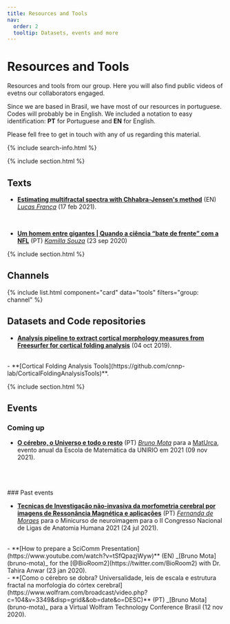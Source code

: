```yaml
---
title: Resources and Tools
nav:
  order: 2
  tooltip: Datasets, events and more
---
```


# <i class="fas fa-tools"></i>Resources and Tools

Resources and tools from our group. Here you will also find public videos of evetns our collaborators engaged.

Since we are based in Brasil, we have most of our resources in portuguese. Codes will probably be in English. We included a notation to easy identification: **PT** for Portuguese and **EN** for English.

Please fell free to get in touch with any of us regarding this material.

{% include search-info.html %}

{% include section.html %}

## Texts

- **[Estimating multifractal spectra with Chhabra-Jensen's method](https://www.lfranca.uk/post/multifractal-chj/)** (EN) _[Lucas França](lucas-franca)_ (17 feb 2021).
<br>

- **[Um homem entre gigantes | Quando a ciência “bate de frente” com a NFL](https://www.blogs.unicamp.br/ensaios/2020/09/23/um-homem-entre-gigantes-quando-a-ciencia-bate-de-frente-com-a-nfl/)** (PT) _[Kamilla Souza](kamilla-souza)_ (23 sep 2020)

{% include section.html %}

## Channels

{% include list.html component="card" data="tools" filters="group: channel" %}

## Datasets and Code repositories

<!-- {% include list.html component="card" data="tools" filters="group: repository" %} -->

- **[Analysis pipeline to extract cortical morphology measures from Freesurfer for cortical folding analysis](https://zenodo.org/record/3608675#.YQn_HnVKiV4)** (04 oct 2019).
<br>
- **[Cortical Folding Analysis Tools](https://github.com/cnnp-lab/CorticalFoldingAnalysisTools)**.
<br>

{% include section.html %}

## Events
<!-- {% include list.html component="card" data="events" filters="group: events" style="small" %} -->

### Coming up

- **[O cérebro, o Universo e todo o resto](https://www.youtube.com/watch?v=YwNYCC35IIE)** (PT) _[Bruno Mota](bruno-mota)_ para a [MatUrca](https://www.instagram.com/matematicanaurca/), evento anual da Escola de Matemática da UNIRIO em 2021 (09 nov 2021).
<br>

<!-- - Event 2 -->

<br>
<br>
### Past events

- **[Tecnicas de Investigação não-invasiva da morfometria cerebral por imagens de Ressonância Magnética e aplicações](https://youtu.be/vPBOveiEbBQ)** (PT) _[Fernanda de Moraes](fernanda-moraes)_ para o Minicurso de neuroimagem para o II Congresso Nacional de Ligas de Anatomia Humana 2021 (24 jul 2021).
<br>
- **[How to prepare a SciComm Presentation](https://www.youtube.com/watch?v=tSfQpazjWyw)** (EN) _[Bruno Mota](bruno-mota)_ for the [@BioRoom2](https://twitter.com/BioRoom2) with Dr. Tahira Anwar (23 jan 2020).
<br>
- **[Como o cérebro se dobra? Universalidade, leis de escala e estrutura fractal na morfologia do córtex cerebral](https://www.wolfram.com/broadcast/video.php?c=104&v=3349&disp=grid&&ob=date&o=DESC)** (PT) _[Bruno Mota](bruno-mota)_ para a Virtual Wolfram Technology Conference Brasil (12 nov 2020).
